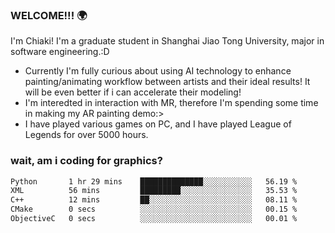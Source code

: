 ### WELCOME!!! 🌍

I'm Chiaki! I'm a graduate student in Shanghai Jiao Tong University, major in software engineering.:D

-  Currently I'm fully curious about using AI technology to enhance painting/animating workflow between artists and their ideal results! It will be even better if i can accelerate their modeling!
-  I'm interedted in interaction with MR, therefore I'm spending some time in making my AR painting demo:>
-  I have played various games on PC, and I have played League of Legends for over 5000 hours.


### wait, am i coding for graphics?
<!--START_SECTION:waka-->

```txt
Python       1 hr 29 mins    ██████████████░░░░░░░░░░░   56.19 %
XML          56 mins         █████████░░░░░░░░░░░░░░░░   35.53 %
C++          12 mins         ██░░░░░░░░░░░░░░░░░░░░░░░   08.11 %
CMake        0 secs          ░░░░░░░░░░░░░░░░░░░░░░░░░   00.15 %
ObjectiveC   0 secs          ░░░░░░░░░░░░░░░░░░░░░░░░░   00.01 %
```

<!--END_SECTION:waka-->

<!--
**Chiaki-meow/Chiaki-meow** is a ✨ _special_ ✨ repository because its `README.md` (this file) appears on your GitHub profile.

Here are some ideas to get you started:

- 🔭 I’m currently working on ...
- 🌱 I’m currently learning ...
- 👯 I’m looking to collaborate on ...
- 🤔 I’m looking for help with ...
- 💬 Ask me about ...
- 📫 How to reach me: ...
- 😄 Pronouns: ...
- ⚡ Fun fact: ...
-->
